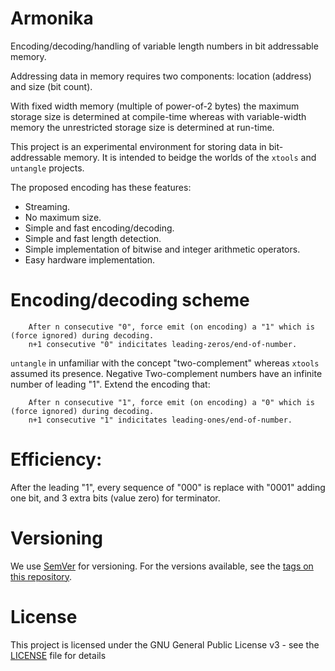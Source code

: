 # Armonika

Encoding/decoding/handling of variable length numbers in bit addressable memory.

Addressing data in memory requires two components: location (address) and size (bit count).

With fixed width memory (multiple of power-of-2 bytes) the maximum storage size is determined at compile-time
whereas with variable-width memory the unrestricted storage size is determined at run-time.

This project is an experimental environment for storing data in bit-addressable memory.
It is intended to beidge the worlds of the `xtools` and `untangle` projects.

The proposed encoding has these features:
 - Streaming.
 - No maximum size.
 - Simple and fast encoding/decoding.
 - Simple and fast length detection.
 - Simple implementation of bitwise and integer arithmetic operators.
 - Easy hardware implementation.

# Encoding/decoding scheme

```
    After n consecutive "0", force emit (on encoding) a "1" which is (force ignored) during decoding.
    n+1 consecutive "0" indicitates leading-zeros/end-of-number.
```

`untangle` in unfamiliar with the concept "two-complement" whereas `xtools` assumed its presence.
Negative Two-complement numbers have an infinite number of leading "1".
Extend the encoding that:

```
    After n consecutive "1", force emit (on encoding) a "0" which is (force ignored) during decoding.
    n+1 consecutive "1" indicitates leading-ones/end-of-number.
```

# Efficiency:

After the leading "1", every sequence of "000" is replace with "0001" adding one bit, and 3 extra bits (value zero) for terminator.


# Versioning

We use [SemVer](http://semver.org/) for versioning. For the versions available, see the [tags on this repository](https://github.com/xyzzy/untangle/tags).

# License

This project is licensed under the GNU General Public License v3 - see the [LICENSE](LICENSE) file for details
